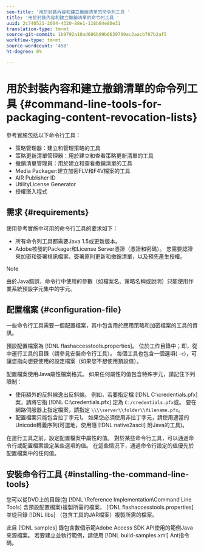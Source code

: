 ```yaml
---
seo-title: '用於封裝內容和建立撤銷清單的命令列工具 '
title: '用於封裝內容和建立撤銷清單的命令列工具 '
uuid: 2c740521-2004-4320-88e1-118b84e80e31
translation-type: tm+mt
source-git-commit: 1b9792a10ad606b99b6639799ac2aacb707b2af5
workflow-type: tm+mt
source-wordcount: '458'
ht-degree: 0%

---
```



# 用於封裝內容和建立撤銷清單的命令列工具 {#command-line-tools-for-packaging-content-revocation-lists}

參考實施包括以下命令行工具：

* 策略管理器：建立和管理策略的工具
* 策略更新清單管理器：用於建立和查看策略更新清單的工具
* 撤銷清單管理員：用於建立和查看撤銷清單的工具
* Media Packager:建立加密FLV和F4V檔案的工具
* AIR Publisher ID
* UtilityLicense Generator
* 授權嵌入程式

## 需求 {#requirements}

使用參考實施中可用的命令行工具的要求如下：

* 所有命令列工具都需要Java 1.5或更新版本。
* Adobe核發的Packager和License Server憑證（憑證和密碼）。 您需要認證來加密和簽署視訊檔案、簽署原則更新和撤銷清單，以及預先產生授權。

>[!NOTE]
>
>由於Java錯誤，命令行中使用的參數（如檔案名、策略名稱或說明）只能使用作業系統預設字元集中的字元。

## 配置檔案 {#configuration-file}

一些命令行工具需要一個配置檔案，其中包含用於應用策略和加密檔案的工具的資訊。

預設配置檔案為 [!DNL flashaccesstools.properties]。 位於工作目錄中；即，從中運行工具的目錄（請參見安裝命令行工具）。 每個工具也包含一個選項( `-c`)，可讓您指向想要使用的設定檔案（如果您不想使用預設值）。

配置檔案使用Java屬性檔案格式。 如果任何屬性的值包含特殊字元，請記住下列限制：

* 使用額外的反斜線逸出反斜線。 例如，若要指定檔 [!DNL C:\credentials.pfx] 案，請將它指 [!DNL C:\\credentials.pfx] 定為 `C:/credentials.pfx`或。 要在網路伺服器上指定檔案，請指定 `\\\\server\\folder\\filename.pfx`。
* 配置檔案只能包含拉丁字元1。 如果您必須使用非拉丁字元，請使用適當的Unicode轉義序列(可選地，使用隨 [!DNL native2ascii] 附Java的工具)。

在運行工具之前，設定配置檔案中屬性的值。 對於某些命令行工具，可以通過命令行或配置檔案設定某些選項的值。 在這些情況下，通過命令行設定的值優先於配置檔案中的任何值。

## 安裝命令行工具  {#installing-the-command-line-tools}

您可以從DVD上的目錄(包 [!DNL \Reference Implementation\Command Line Tools] 含預設配置檔案)複製所需的檔案， [!DNL flashaccesstools.properties] 並從目錄 [!DNL libs] （包含工具的JAR檔案）複製所需的檔案。

此目 [!DNL samples] 錄包含數個示範Adobe Access SDK API使用的範例Java來源檔案。 若要建立並執行範例，請使用 [!DNL build-samples.xml] Ant指令碼。
